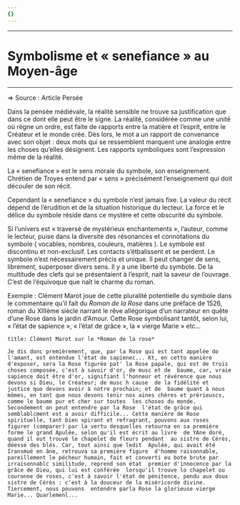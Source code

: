 ```yaml
---
{}
---
```

***
# Symbolisme et « senefiance » au Moyen-âge
***
⇒ Source : Article Persée

Dans la pensée médiévale, la réalité sensible ne trouve sa justification que dans ce dont elle peut être le signe. La réalité, considérée comme une unité où règne un ordre, est faite de rapports entre la matière et l’esprit, entre le Créateur et le monde crée. Dès lors, le mot a un rapport de convenance avec son objet : deux mots qui se ressemblent marquent une analogie entre les choses qu’elles désignent. Les rapports symboliques sont l’expression même de la réalité.

La « senefiance » est le sens morale du symbole, son enseignement. Chrétien de Troyes entend par « sens » précisément l’enseignement qui doit découler de son récit. 

Cependant la « senefiance » du symbole n’est jamais fixe. La valeur du récit dépend de l’érudition et de la situation historique du lecteur. La force et le délice du symbole réside dans ce mystère et cette obscurité du symbole.

Si l’univers est « traversé de mystérieux enchantements », l’auteur, comme le lecteur, puise dans la diversité des résonances et connotations du symbole ( vocables, nombres, couleurs, matières ). Le symbole est discontinu et non-exclusif. Les contacts s’étbalissent et se perdent. Le symbole n’est nécessairement précis et unique. Il peut changer de sens, librement, superposer divers sens. Il y a une liberté du symbole.
De la multitude des clefs qui se présentaient à l’esprit, nait la saveur de l’ouvrage. C’est de l’équivoque que naît le charme du roman.

Exemple : Clément Marot joue de cette pluralité potentielle du symbole dans le commentaire qu’il fait du *Roman de la Rose* dans une préface de 1526, roman du XIIIème siècle narrant le rêve allégorique d’un narrateur en quête d’une Rose dans le jardin d’Amour. Cette Rose symbolisant tantôt, selon lui, « l’état de sapience », « l’état de grâce », la « vierge Marie » etc…

```ad-quote
title: Clément Marot sur le *Roman de la rose*

Je dis donc premièrement, que, par la Rose qui est tant appelée do l'amant, est entendue l'état de sapienec... Kt, en cetto manière d'exposer, sera la Rose figurée pat' la Rose papale, qui est de trois choses composée, c'est à savoir d'or, de musc et de  baume, car, vraie sapience doit être d'or, signifiant l'honneur et révérence que nous devons si Dieu, le Créateur; de musc h cause  de la fidélité et justice quo devons avoir à notre prochain; et de  baume quant à nous mômes, en tant que nous devons tenir nos aines chères et prérieuscs, comme le baume pur et cher sur toutes  les choses du monde. Secondement on peut entendre par la Rose  l'état de grâce qui semblablcment est a avoir difficile... Cette manière de Rose spirituelle, tant bien spirant et refragrant, pouvons aux roses figurer (comparer) par la vertu desquelles retourna en sa première forme le grand Apulée, selon qu'il est écrit au livre  de YAne doré, quand il eut trouvé le chapelet de fleurs pendant  au sistre de Cérès, déesse des blés. Car, tout ainsi que ledit  Apulée, qui avait été Iransmué en âne, retrouva sa première figure  d'homme raisonnable, pareillement le pécheur humain, fait et converti eu bote brute par irraisonnablc similitude, reprend son état  premier d'innocence par la grâce de Dieu, qui lui est conférée  lorsqu'il trouve lo chapelet ou couronne de roses, c'est à savoir l'état de pénitence, pendu aux doux sistre de Cérès : c'est à la douceur de la miséricorde divine. Tiercement, nous pouvons  entendre parla Rose la glorieuse vierge Marie... Quarlemenl...
```
